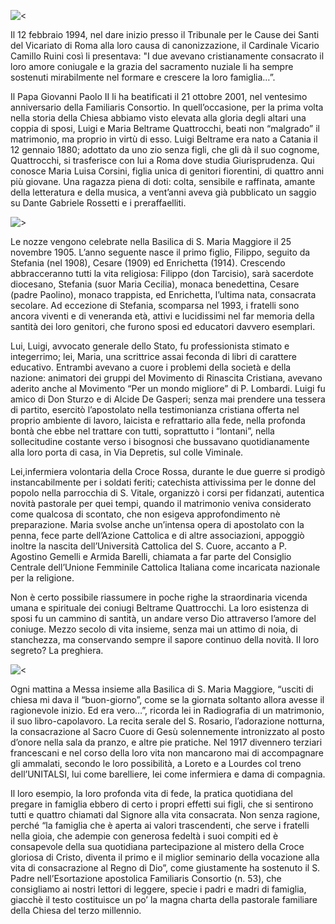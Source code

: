 ![<](http://vocazione.altervista.org/hosted-images/vfm2-1.jpg)

Il 12 febbraio 1994, nel dare inizio presso il Tribunale per le Cause dei Santi del Vicariato di Roma alla loro causa di canonizzazione, il Cardinale Vicario Camillo Ruini così li presentava: "I due avevano cristianamente consacrato il loro amore coniugale e la grazia del sacramento nuziale li ha sempre sostenuti mirabilmente nel formare e crescere la loro famiglia…”.

Il Papa Giovanni Paolo II li ha beatificati il 21 ottobre 2001, nel ventesimo anniversario della Familiaris Consortio. In quell’occasione, per la prima volta nella storia della Chiesa abbiamo visto elevata alla gloria degli altari una coppia di sposi, Luigi e Maria Beltrame Quattrocchi, beati non “malgrado” il matrimonio, ma proprio in virtù di esso. Luigi Beltrame era nato a Catania il 12 gennaio 1880; adottato da uno zio senza figli, che gli dà il suo cognome, Quattrocchi, si trasferisce con lui a Roma dove studia Giurisprudenza. Qui conosce Maria Luisa Corsini, figlia unica di genitori fiorentini, di quattro anni più giovane. Una ragazza piena di doti: colta, sensibile e raffinata, amante della letteratura e della musica, a vent’anni aveva già pubblicato un saggio su Dante Gabriele Rossetti e i preraffaelliti.

![>](http://vocazione.altervista.org/hosted-images/vfm2-2.jpg)

Le nozze vengono celebrate nella Basilica di S. Maria Maggiore il 25 novembre 1905. L’anno seguente nasce il primo figlio, Filippo, seguito da Stefania (nel 1908), Cesare (1909) ed Enrichetta (1914). Crescendo abbracceranno tutti la vita religiosa: Filippo (don Tarcisio), sarà sacerdote diocesano, Stefania (suor Maria Cecilia), monaca benedettina, Cesare (padre Paolino), monaco trappista, ed Enrichetta, l’ultima nata, consacrata secolare. Ad eccezione di Stefania, scomparsa nel 1993, i fratelli sono ancora viventi e di veneranda età, attivi e lucidissimi nel far memoria della santità dei loro genitori, che furono sposi ed educatori davvero esemplari.

Lui, Luigi, avvocato generale dello Stato, fu professionista stimato e integerrimo; lei, Maria, una scrittrice assai feconda di libri di carattere educativo. Entrambi avevano a cuore i problemi della società e della nazione: animatori dei gruppi del Movimento di Rinascita Cristiana, avevano aderito anche al Movimento “Per un mondo migliore” di P. Lombardi. Luigi fu amico di Don Sturzo e di Alcide De Gasperi; senza mai prendere una tessera di partito, esercitò l’apostolato nella testimonianza cristiana offerta nel proprio ambiente di lavoro, laicista e refrattario alla fede, nella profonda bontà che ebbe nel trattare con tutti, soprattutto i “lontani”, nella sollecitudine costante verso i bisognosi che bussavano quotidianamente alla loro porta di casa, in Via Depretis, sul colle Viminale.

Lei,infermiera volontaria della Croce Rossa, durante le due guerre si prodigò instancabilmente per i soldati feriti; catechista attivissima per le donne del popolo nella parrocchia di S. Vitale, organizzò i corsi per fidanzati, autentica novità pastorale per quei tempi, quando il matrimonio veniva considerato come qualcosa di scontato, che non esigeva approfondimento nè preparazione. Maria svolse anche un’intensa opera di apostolato con la penna, fece parte dell’Azione Cattolica e di altre associazioni, appoggiò inoltre la nascita dell’Università Cattolica del S. Cuore, accanto a P. Agostino Gemelli e Armida Barelli, chiamata a far parte del Consiglio Centrale dell’Unione Femminile Cattolica Italiana come incaricata nazionale per la religione.

Non è certo possibile riassumere in poche righe la straordinaria vicenda umana e spirituale dei coniugi Beltrame Quattrocchi. La loro esistenza di sposi fu un cammino di santità, un andare verso Dio attraverso l’amore del coniuge. Mezzo secolo di vita insieme, senza mai un attimo di noia, di stanchezza, ma conservando sempre il sapore continuo della novità. Il loro segreto? La preghiera.

![<](http://vocazione.altervista.org/hosted-images/vfm2-3.jpg)

Ogni mattina a Messa insieme alla Basilica di S. Maria Maggiore, “usciti di chiesa mi dava il “buon-giorno”, come se la giornata soltanto allora avesse il ragionevole inizio. Ed era vero…”, ricorda lei in Radiografia di un matrimonio, il suo libro-capolavoro. La recita serale del S. Rosario, l’adorazione notturna, la consacrazione al Sacro Cuore di Gesù solennemente intronizzato al posto d’onore nella sala da pranzo, e altre pie pratiche. Nel 1917 divennero terziari francescani e nel corso della loro vita non mancarono mai di accompagnare gli ammalati, secondo le loro possibilità, a Loreto e a Lourdes col treno dell’UNITALSI, lui come barelliere, lei come infermiera e dama di compagnia.

Il loro esempio, la loro profonda vita di fede, la pratica quotidiana del pregare in famiglia ebbero di certo i propri effetti sui figli, che si sentirono tutti e quattro chiamati dal Signore alla vita consacrata. Non senza ragione, perché “la famiglia che è aperta ai valori trascendenti, che serve i fratelli nella gioia, che adempie con generosa fedeltà i suoi compiti ed è consapevole della sua quotidiana partecipazione al mistero della Croce gloriosa di Cristo, diventa il primo e il miglior seminario della vocazione alla vita di consacrazione al Regno di Dio”, come giustamente ha sostenuto il S. Padre nell’Esortazione apostolica Familiaris Consortio (n. 53), che consigliamo ai nostri lettori di leggere, specie i padri e madri di famiglia, giacchè il testo costituisce un po’ la magna charta della pastorale familiare della Chiesa del terzo millennio.
